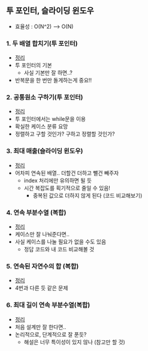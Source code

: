 ## 투 포인터, 슬라이딩 윈도우
- 효율성 : O(N^2) --> O(N)

### 1. 두 배열 합치기(투 포인터)
- [정리](https://github.com/googoo9918/TIL/blob/main/Problem%20Solving/Inflearn/TwoPointer%26SlidingWindow/P1.md)
- 투 포인터의 기본
  - 사실 기본만 잘 하면..?
- 반복문을 한 번만 돌게하는게 중요!!
### 2. 공통원소 구하기(투 포인터)
- [정리](https://github.com/googoo9918/TIL/blob/main/Problem%20Solving/Inflearn/TwoPointer%26SlidingWindow/P2.md)
- 투 포인터에서는 while문을 이용
- 확실한 케이스 분류 요망
- 정렬하고 구할 것인가? 구하고 정렬할 것인가?
### 3. 최대 매출(슬라이딩 윈도우)
- [정리](https://github.com/googoo9918/TIL/blob/main/Problem%20Solving/Inflearn/TwoPointer%26SlidingWindow/P3.md)
- 어차피 연속된 배열.. 더할건 더하고 뺄건 빼주자
  - index 처리에만 유의하면 될 듯
  - 시간 복잡도를 획기적으로 줄일 수 있음!
    - 중복된 값으로 더하지 않게 된다 (코드 비교해보기)

### 4. 연속 부분수열 (복합)
- [정리](https://github.com/googoo9918/TIL/blob/main/Problem%20Solving/Inflearn/TwoPointer%26SlidingWindow/P4.md)
- 케이스만 잘 나눠준다면..
- 사실 케이스를 나눌 필요가 없을 수도 있음
  - 정답 코드와 내 코드 비교해볼 것
### 5. 연속된 자연수의 합 (복합)
- [정리](https://github.com/googoo9918/TIL/blob/main/Problem%20Solving/Inflearn/TwoPointer%26SlidingWindow/P5.md)
- 4번과 다른 듯 같은 문제
### 6. 최대 길이 연속 부분수열(복합)
- [정리](https://github.com/googoo9918/TIL/blob/main/Problem%20Solving/Inflearn/TwoPointer%26SlidingWindow/P6.md)
- 처음 설계만 잘 한다면..
- 논리적으로, 단계적으로 잘 푼듯?
  - 해설은 너무 특이성이 있지 않나 (참고만 할 것)